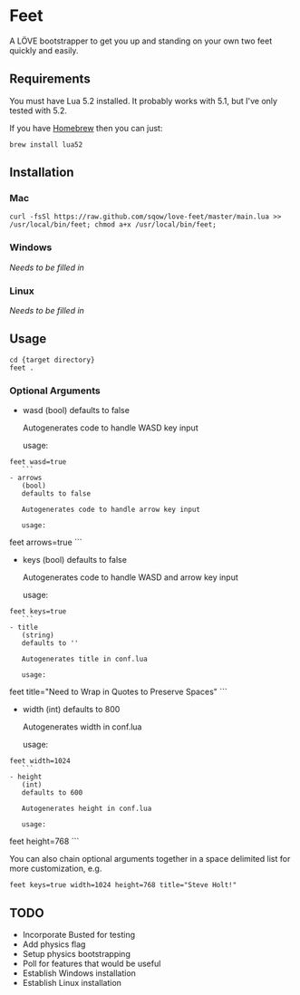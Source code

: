 # Feet

A LÖVE bootstrapper to get you up and standing on your own two feet quickly and easily.

## Requirements

You must have Lua 5.2 installed. It probably works with 5.1, but I've only tested with 5.2.

If you have [Homebrew](http://brew.sh/) then you can just:
```
brew install lua52
```

## Installation

### Mac

```
curl -fsSl https://raw.github.com/sqow/love-feet/master/main.lua >> /usr/local/bin/feet; chmod a+x /usr/local/bin/feet;
```

### Windows

_Needs to be filled in_

### Linux

_Needs to be filled in_

## Usage

```
cd {target directory}
feet .
```

### Optional Arguments

- wasd
    (bool)
    defaults to false

    Autogenerates code to handle WASD key input

    usage:
 ```
feet wasd=true
    ```
- arrows
    (bool)
    defaults to false

    Autogenerates code to handle arrow key input

    usage:
 ```
feet arrows=true
    ```
- keys
    (bool)
    defaults to false

    Autogenerates code to handle WASD and arrow key input

    usage:
 ```
feet keys=true
    ```
- title
    (string)
    defaults to ''

    Autogenerates title in conf.lua

    usage:
 ```
feet title="Need to Wrap in Quotes to Preserve Spaces"
    ```
- width
    (int)
    defaults to 800

    Autogenerates width in conf.lua

    usage:
 ```
feet width=1024
    ```
- height
    (int)
    defaults to 600

    Autogenerates height in conf.lua

    usage:
 ```
feet height=768
    ```

You can also chain optional arguments together in a space delimited list for more customization, e.g.
```
feet keys=true width=1024 height=768 title="Steve Holt!"
```

## TODO
- Incorporate Busted for testing
- Add physics flag
- Setup physics bootstrapping
- Poll for features that would be useful
- Establish Windows installation
- Establish Linux installation

